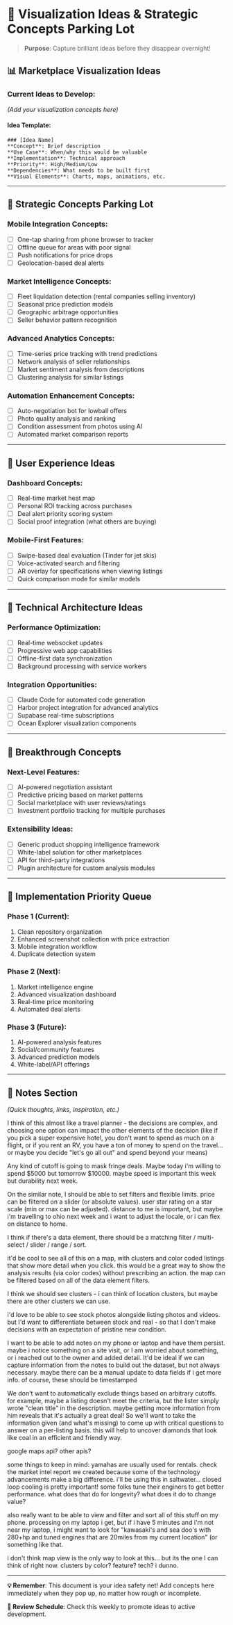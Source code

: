 # 🎨 Visualization Ideas & Strategic Concepts Parking Lot

> **Purpose**: Capture brilliant ideas before they disappear overnight!

## 📊 **Marketplace Visualization Ideas**

### **Current Ideas to Develop:**
*(Add your visualization concepts here)*

#### **Idea Template:**
```
### [Idea Name]
**Concept**: Brief description
**Use Case**: When/why this would be valuable  
**Implementation**: Technical approach
**Priority**: High/Medium/Low
**Dependencies**: What needs to be built first
**Visual Elements**: Charts, maps, animations, etc.
```

---

## 🧠 **Strategic Concepts Parking Lot**

### **Mobile Integration Concepts:**
- [ ] One-tap sharing from phone browser to tracker
- [ ] Offline queue for areas with poor signal
- [ ] Push notifications for price drops
- [ ] Geolocation-based deal alerts

### **Market Intelligence Concepts:**
- [ ] Fleet liquidation detection (rental companies selling inventory)
- [ ] Seasonal price prediction models
- [ ] Geographic arbitrage opportunities
- [ ] Seller behavior pattern recognition

### **Advanced Analytics Concepts:**
- [ ] Time-series price tracking with trend predictions
- [ ] Network analysis of seller relationships
- [ ] Market sentiment analysis from descriptions
- [ ] Clustering analysis for similar listings

### **Automation Enhancement Concepts:**
- [ ] Auto-negotiation bot for lowball offers
- [ ] Photo quality analysis and ranking
- [ ] Condition assessment from photos using AI
- [ ] Automated market comparison reports

---

## 🎯 **User Experience Ideas**

### **Dashboard Concepts:**
- [ ] Real-time market heat map
- [ ] Personal ROI tracking across purchases
- [ ] Deal alert priority scoring system
- [ ] Social proof integration (what others are buying)

### **Mobile-First Features:**
- [ ] Swipe-based deal evaluation (Tinder for jet skis)
- [ ] Voice-activated search and filtering
- [ ] AR overlay for specifications when viewing listings
- [ ] Quick comparison mode for similar models

---

## 🔧 **Technical Architecture Ideas**

### **Performance Optimization:**
- [ ] Real-time websocket updates
- [ ] Progressive web app capabilities
- [ ] Offline-first data synchronization
- [ ] Background processing with service workers

### **Integration Opportunities:**
- [ ] Claude Code for automated code generation
- [ ] Harbor project integration for advanced analytics
- [ ] Supabase real-time subscriptions
- [ ] Ocean Explorer visualization components

---

## 💎 **Breakthrough Concepts**

### **Next-Level Features:**
- [ ] AI-powered negotiation assistant
- [ ] Predictive pricing based on market patterns
- [ ] Social marketplace with user reviews/ratings
- [ ] Investment portfolio tracking for multiple purchases

### **Extensibility Ideas:**
- [ ] Generic product shopping intelligence framework
- [ ] White-label solution for other marketplaces
- [ ] API for third-party integrations
- [ ] Plugin architecture for custom analysis modules

---

## 🚀 **Implementation Priority Queue**

### **Phase 1 (Current):**
1. Clean repository organization
2. Enhanced screenshot collection with price extraction
3. Mobile integration workflow
4. Duplicate detection system

### **Phase 2 (Next):**
1. Market intelligence engine
2. Advanced visualization dashboard
3. Real-time price monitoring
4. Automated deal alerts

### **Phase 3 (Future):**
1. AI-powered analysis features
2. Social/community features
3. Advanced prediction models
4. White-label/API offerings

---

## 📝 **Notes Section**
*(Quick thoughts, links, inspiration, etc.)*

I think of this almost like a travel planner - the decisions are complex, and choosing one option can impact the other elements of the decision (like if you pick a super expensive hotel, you don't want to spend as much on a flight, or if you rent an RV, you have a ton of money to spend on the travel... or maybe you decide "let's go all out" and spend beyond your means)

Any kind of cutoff is going to mask fringe deals.  Maybe today i'm willing to spend $5000 but tomorrow $10000.  maybe speed is important this week but durability next week.  

On the similar note, I should be able to set filters and flexible limits.  price can be filtered on a slider (or absolute values).  user star rating on a star scale (min or max can be adjusted).  distance to me is important, but maybe i'm travelling to ohio next week and i want to adjust the locale, or i can flex on distance to home.

I think if there's a data element, there should be a matching filter / multi-select / slider / range / sort.

it'd be cool to see all of this on a map, with clusters and color coded listings that show more detail when you click.  this would be a great way to show the analysis results (via color codes) without prescribing an action.  the map can be filtered based on all of the data element filters.

I think we should see clusters - i can think of location clusters, but maybe there are other clusters we can use.

i'd love to be able to see stock photos alongside listing photos and videos.  but I'd want to differentiate between stock and real - so that I don't make decisions with an expectation of pristine new condition.

I want to be able to add notes on my phone or laptop and have them persist.  maybe i notice something on a site visit, or I am worried about something, or i reached out to the owner and added detail.  It'd be ideal if we can capture information from the notes to build out the dataset, but not always necessary.  maybe there can be a manual update to data fields if i get more info.  of course, these should be timestamped

We don't want to automatically exclude things based on arbitrary cutoffs.  for example, maybe a listing doesn't meet the criteria, but the lister simply wrote "clean title" in the description.  maybe getting more information from him reveals that it's actually a great deal!  So we'll want to take the information given (and what's missing) to come up with critical questions to answer on a per-listing basis.  this will help to uncover diamonds that look like coal in an efficient and friendly way.

google maps api?  other apis?

some things to keep in mind: 
yamahas are usually used for rentals.
check the market intel report we created because some of the technology advancements make a big difference.
i'll be using this in saltwater... closed loop cooling is pretty important!
some folks tune their enginers to get better performance.  what does that do for longevity?  what does it do to change value?

also really want to be able to view and filter and sort all of this stuff on my phone.  processing on my laptop i get, but if i have 5 minutes and i'm not near my laptop, i might want to look for "kawasaki's and sea doo's with 280+hp and tuned engines that are 20miles from my current location" (or something like that.

i don't think map view is the only way to look at this... but its the one I can think of right now. clusters by color?  feature?  tech?  i dunno.

---

**💡 Remember**: This document is your idea safety net! Add concepts here immediately when they pop up, no matter how rough or incomplete.

**🔄 Review Schedule**: Check this weekly to promote ideas to active development.
